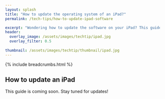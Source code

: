 ```yaml
---
layout: splash 
title: "How to update the operating system of an iPad?"
permalink: /tech-tips/how-to-update-ipad-software

excerpt: "Wondering how to update the software on your iPad? This guide will show you how."
header:
  overlay_image: /assets/images/techtip/ipad.jpg
  overlay_filter: 0.5 
  
thumbnail: /assets/images/techtip/thumbnail/ipad.jpg
---
```


{% include breadcrumbs.html %}

## How to update an iPad
This guide is coming soon. Stay tuned for updates!